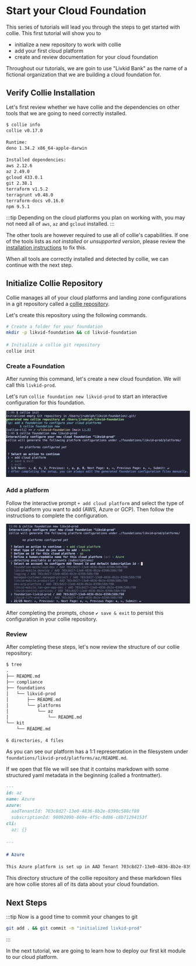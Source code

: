 # Start your Cloud Foundation

This series of tutorials will lead you through the steps to get started with collie. This first tutorial will show you to

- initialize a new repository to work with collie
- add your first cloud platform
- create and review documentation for your cloud foundation

Throughout our tutorials, we are goin to use "Livkid Bank" as the name of a fictional organization that we are building a cloud foundation for.

## Verify Collie Installation

Let's first review whether we have collie and the dependencies on other tools that we are going to need correctly installed.

```text
$ collie info
collie v0.17.0

Runtime:
deno 1.34.2 x86_64-apple-darwin

Installed dependencies:
aws 2.12.6
az 2.49.0
gcloud 433.0.1
git 2.38.1
terraform v1.5.2
terragrunt v0.48.0
terraform-docs v0.16.0
npm 9.5.1
```

:::tip
Depending on the cloud platforms you plan on working with, you may not need all of `aws`, `az` and `gcloud` installed.
:::

The other tools are however required to use all of collie's capabilities. If one of the tools lists as *not installed* or *unsupported version*, please review the [installation instructions]((https://github.com/meshcloud/collie-cli#-installation)) to fix this.

When all tools are correctly installed and detected by collie, we can continue with the next step.

## Initialize Collie Repository

Collie manages all of your cloud platforms and landing zone configurations in a git repository called a [collie repository](../reference/repository.md).

Let's create this repository using the following commands.

```sh
# Create a folder for your foundation 
mkdir -p likvid-foundation && cd likvid-foundation

# Initialize a collie git repository
collie init
```

### Create a Foundation

After running this command, let's create a new cloud foundation. We will call this `livkid-prod`.

Let's run `collie foundation new likvid-prod` to start an interactive configuration for this foundation.

![collie foundation new output](assets/collie-foundation-new.png)

### Add a platform

Follow the interactive prompt `+ add cloud platform` and select the type of cloud platform you want to add (AWS, Azure or GCP). Then follow the instructions to complete the configuration.

![collie foundation new add platform](assets/collie-foundation-new-add-platform.png)

After completing the prompts, chose `✔ save & exit` to persist this configuration in your collie repository.

### Review

After completing these steps, let's now review the structure of our collie repository:

```text
$ tree
.
├── README.md
├── compliance
├── foundations
│   └── likvid-prod
│       ├── README.md
│       └── platforms
│           └── az
│               └── README.md
└── kit
    └── README.md

6 directories, 4 files
```

As you can see our platform has a 1:1 representation in the filesystem under `foundations/likvid-prod/platforms/az/README.md`.

If we open that file we will see that it contains markdown with some structured yaml metadata in the beginning (called a frontmatter).

```markdown
---
id: az
name: Azure
azure:
  aadTenantId: 703c8d27-13e0-4836-8b2e-8390c588cf80
  subscriptionId: 9809209b-869e-4f5c-8d86-c8b71294153f
cli:
  az: {}

---

# Azure
  
This Azure platform is set up in AAD Tenant 703c8d27-13e0-4836-8b2e-8390c588cf80.
```

This directory structure of the collie repository and these markdown files are how collie stores all of its data about your cloud foundation.

## Next Steps

:::tip
Now is a good time to commit your changes to git 

```sh
git add . && git commit -m "initialized livkid-prod"
```

:::

In the next tutorial, we are going to learn how to deploy our first kit module to our cloud platform.
